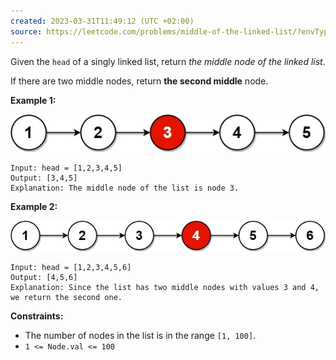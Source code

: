 ```yaml
---
created: 2023-03-31T11:49:12 (UTC +02:00)
source: https://leetcode.com/problems/middle-of-the-linked-list/?envType=study-plan&id=level-1
---
```

Given the `head` of a singly linked list, return _the middle node of the linked list_.

If there are two middle nodes, return **the second middle** node.

**Example 1:**

![img.png](img.png)

```
Input: head = [1,2,3,4,5]
Output: [3,4,5]
Explanation: The middle node of the list is node 3.

```

**Example 2:**

![img_1.png](img_1.png)

```
Input: head = [1,2,3,4,5,6]
Output: [4,5,6]
Explanation: Since the list has two middle nodes with values 3 and 4, we return the second one.

```

**Constraints:**

-   The number of nodes in the list is in the range `[1, 100]`.
-   `1 <= Node.val <= 100`
